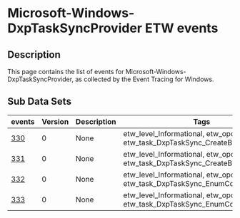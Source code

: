 # Microsoft-Windows-DxpTaskSyncProvider ETW events

## Description
This page contains the list of events for Microsoft-Windows-DxpTaskSyncProvider, as collected by the Event Tracing for Windows.

## Sub Data Sets
|events|Version|Description|Tags|
|---|---|---|---|
|[330](events/event-330.md)|0|None|etw_level_Informational, etw_opcode_Start, etw_task_DxpTaskSync_CreateBusinessObject|
|[331](events/event-331.md)|0|None|etw_level_Informational, etw_opcode_Stop, etw_task_DxpTaskSync_CreateBusinessObject|
|[332](events/event-332.md)|0|None|etw_level_Informational, etw_opcode_Start, etw_task_DxpTaskSync_EnumContentTypes|
|[333](events/event-333.md)|0|None|etw_level_Informational, etw_opcode_Stop, etw_task_DxpTaskSync_EnumContentTypes|
